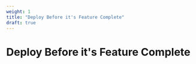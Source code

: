 ```yaml
---
weight: 1
title: "Deploy Before it's Feature Complete"
draft: true
---
```


# Deploy Before it's Feature Complete

